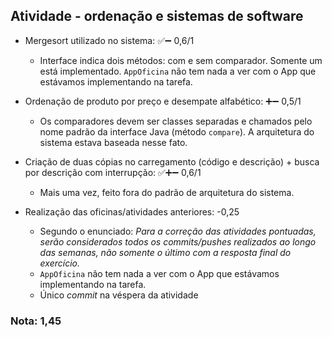 ## Atividade - ordenação e sistemas de software

  - Mergesort utilizado no sistema:  ✅➖ 0,6/1
    - Interface indica dois métodos: com e sem comparador. Somente um está implementado. `AppOficina` não tem nada a ver com o App que estávamos implementando na tarefa.

  - Ordenação de produto por preço e desempate alfabético: ➕➖ 0,5/1
    - Os comparadores devem ser classes separadas e chamados pelo nome padrão da interface Java (método `compare`). A arquitetura do sistema estava baseada nesse fato.

  - Criação de duas cópias no carregamento (código e descrição) + busca por descrição com interrupção: ✅➕➖ 0,6/1
    - Mais uma vez, feito fora do padrão de arquitetura do sistema.

  - Realização das oficinas/atividades anteriores: -0,25
    - Segundo o enunciado: _Para a correção das atividades pontuadas, serão considerados todos os commits/pushes realizados ao longo das semanas, não somente o último com a resposta final do exercício._
    - `AppOficina` não tem nada a ver com o App que estávamos implementando na tarefa.
    - Único _commit_ na véspera da atividade
	
### Nota: 1,45
